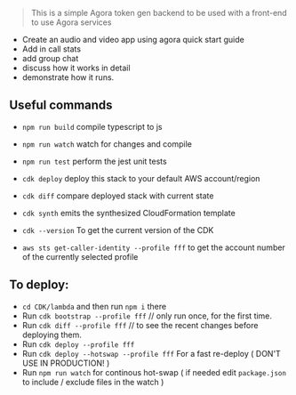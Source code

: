 
> This is a simple Agora token gen backend to be used with a front-end to use Agora services

- Create an audio and video app using agora quick start guide
- Add in call stats
- add group chat
- discuss how it works in detail
- demonstrate how it runs.


## Useful commands

 * `npm run build`   compile typescript to js
 * `npm run watch`   watch for changes and compile
 * `npm run test`    perform the jest unit tests
 * `cdk deploy`      deploy this stack to your default AWS account/region
 * `cdk diff`        compare deployed stack with current state
 * `cdk synth`       emits the synthesized CloudFormation template

 * `cdk --version`   To get the current version of the CDK
 * `aws sts get-caller-identity --profile fff` to get the account number of the currently selected profile

## To deploy:
- `cd CDK/lambda` and then run `npm i` there
- Run `cdk bootstrap --profile fff` // only run once, for the first time.
- Run `cdk diff --profile fff` // to see the recent changes before deploying them.
- Run `cdk deploy --profile fff`
- Run `cdk deploy --hotswap --profile fff` For a fast re-deploy ( DON'T USE IN PRODUCTION! )
- Run `npm run watch` for continous hot-swap ( if needed edit `package.json` to include / exclude files in the watch )
